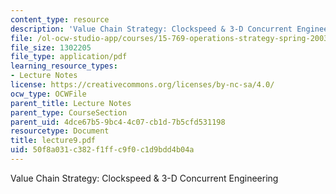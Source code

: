 ```yaml
---
content_type: resource
description: 'Value Chain Strategy: Clockspeed & 3-D Concurrent Engineering'
file: /ol-ocw-studio-app/courses/15-769-operations-strategy-spring-2003/50f8a031c382f1ffc9f0c1d9bdd4b04a_lecture9.pdf
file_size: 1302205
file_type: application/pdf
learning_resource_types:
- Lecture Notes
license: https://creativecommons.org/licenses/by-nc-sa/4.0/
ocw_type: OCWFile
parent_title: Lecture Notes
parent_type: CourseSection
parent_uid: 4dce67b5-9bc4-4c07-cb1d-7b5cfd531198
resourcetype: Document
title: lecture9.pdf
uid: 50f8a031-c382-f1ff-c9f0-c1d9bdd4b04a
---
```

Value Chain Strategy: Clockspeed & 3-D Concurrent Engineering